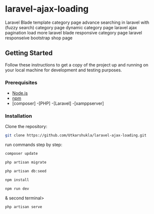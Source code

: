 # laravel-ajax-loading
Laravel Blade template category page 
advance searching in laravel with (fuzzy search) 
category page 
dynamic category page 
laravel ajax pagination load more 
laravel blade responsive category page 
laravel responseive bootstrap shop page 

## Getting Started

Follow these instructions to get a copy of the project up and running on your local machine for development and testing purposes.

### Prerequisites

- [Node.js](https://nodejs.org/en/)
- [npm](https://www.npmjs.com/) 
- [composer]
-[PHP]
-[Laravel]
-[xamppserver]
### Installation

Clone the repository:

```bash
git clone https://github.com/Utkarshukla/laravel-ajax-loading.git
```
run commands step by step:
```bash
composer update
```
```bash
php artisan migrate
```
```bash
php artisan db:seed
```
```bash
npm install
```
```bash
npm run dev 
```
& second terminal> 
```bash
php artisan serve
```